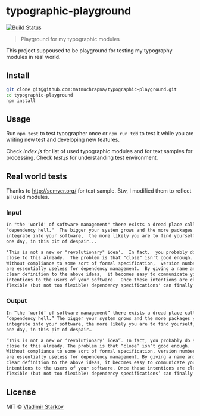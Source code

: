 # typographic-playground

[![Build Status][travis-image]][travis-url]

> Playground for my typographic modules

This project suppoused to be playground for testing my typography modules in real world.


## Install

```sh
git clone git@github.com:matmuchrapna/typographic-playground.git
cd typographic-playground
npm install
```


## Usage

Run `npm test` to test typographer once or `npm run tdd` to test it while you are writing new test and developing new features.

Check *index.js* for list of used typographic modules and for text samples for processing. Check *test.js* for understanding test environment.

## Real world tests

Thanks to http://semver.org/ for text sample. Btw, I modified them to reflect all used modules.

### Input
```md
In "the 'world' of software management" there exists a dread place called
"dependency hell."  The bigger your system grows and the more packages you
integrate into your software,  the more likely you are to find yourself,
one day, in this pit of despair...

'This is not a new or "revolutionary" idea'.  In fact,  you probably do something
close to this already.  The problem is that "close" isn't good enough.
Without compliance to some sort of formal specification,  version numbers
are essentially useless for dependency management.  By giving a name and
clear definition to the above ideas,  it becomes easy to communicate your
intentions to the users of your software.  Once these intentions are clear,
flexible (but not too flexible) dependency specifications' can finally be made.
```

### Output
```md
In “the ‘world’ of software management” there exists a dread place called
“dependency hell.” The bigger your system grows and the more packages you
integrate into your software, the more likely you are to find yourself,
one day, in this pit of despair…

“This is not a new or ‘revolutionary’ idea”. In fact, you probably do something
close to this already. The problem is that “close” isn’t good enough.
Without compliance to some sort of formal specification, version numbers
are essentially useless for dependency management. By giving a name and
clear definition to the above ideas, it becomes easy to communicate your
intentions to the users of your software. Once these intentions are clear,
flexible (but not too flexible) dependency specifications’ can finally be made.
```

## License

MIT © [Vladimir Starkov](http://vstarkov.com/)

[travis-url]: https://travis-ci.org/matmuchrapna/typographic-playground
[travis-image]: http://img.shields.io/travis/matmuchrapna/typographic-playground.svg

